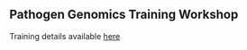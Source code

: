 ## **Pathogen Genomics Training Workshop**

Training details available [here](https://alfredug.github.io/PathogenGenomics2023/)
